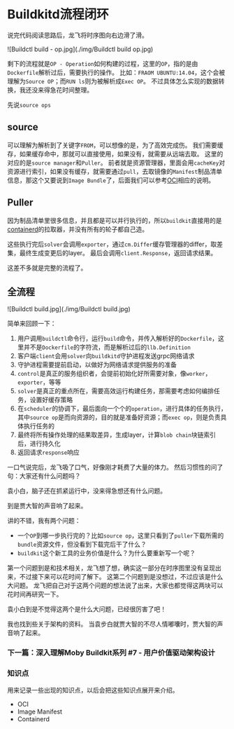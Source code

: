 # Buildkitd流程闭环

说完代码阅读思路后，龙飞将时序图向右边滑了滑。

![Buildctl build - op.jpg](./img/Buildctl build op.jpg)

剩下的流程就是`OP - Operation`如何构建的过程，这里的`OP`，指的是由`Dockerfile`解析过后，需要执行的操作。
比如：`FRAOM UBUNTU:14.04`，这个会被理解为`Source OP`；而`RUN ls`则为被解析成`Exec OP`。
不过具体怎么实现的数据转换，我还没来得急花时间整理。

先说`source ops`
## source
可以理解为解析到了关键字`FROM`，可以想像的是，为了高效完成伤。
我们需要缓存，如果缓存命中，那就可以直接使用，如果没有，就需要从远端去取。
这里的对应的是`source manager`和`Puller`。
前者就是资源管理器，里面会用`cacheKey`对资源进行索引，如果没有缓存，就需要通过`pull`，去取镜像的`Manifest`制品清单信息，那这个又要说到`Image Bundle`了，后面我们可以参考[OCI](https://github.com/opencontainers)相应的说明。

## Puller
因为制品清单里很多信息，并且都是可以并行执行的，所以`buildkit`直接用的是[containerd](https://github.com/containerd)的拉取器，并没有所有的轮子都自己造。

这些执行完后`solver`会调用`exporter`，通过`cm.Differ`缓存管理器的differ，取差集，最终生成变更后的layer。
最后会调用`client.Response`，返回请求结果。

这差不多就是完整的流程了。
## 全流程
![Buildctl build.jpg](./img/Buildctl build.jpg)

简单来回顾一下：
1. 用户调用`buildctl`命令行，运行`build`命令，并传入解析好的`Dockerfile`，这里并不是`Dockerfile`的字符流，而是解析过后的`llb.Definition`
2. 客户端`client`会用`solver`向`buildkitd`守护进程发送grpc网络请求
3. 守护进程需要提前启动，以做好为网络请求提供服务的准备
4. `control`是真正的服务组织者，会提前初始化好所需要对象，像`worker`，`exporter`，等等
5. `solver`是真正的重点所在，需要高效运行构建任务，那需要考虑如何编排任务，设置好缓存策略
6. 在`scheduler`的协调下，最后面向一个个的`operation`，进行具体的任务执行，其中`source op`是而向资源的，目的就是准备好资源；而`exec op`，则是负责具体执行任务的
7. 最终将所有操作处理的结果取差异，生成layer，计算`blob chain`块链索引后，进行持久化
8. 返回请求`response`响应

一口气说完后，龙飞吸了口气，好像刚才耗费了大量的体力。
然后习惯性的问了句：大家还有什么问题吗？

袁小白，脑子还在抓紧运行中，没来得急想还有什么问题。

到是贾大智的声音响了起来。

讲的不错，我有两个问题：
* 一个`OP`到哪一步执行完的？比如`source op`，这里只看到了`puller`下载所需的`bundle`资源文件，但没看到下载完后干了什么？
* `buildkit`这个新工具的业务价值是什么？为什么要重新写一个呢？

第一个问题到是和技术相关，龙飞想了想，确实这一部分在时序图里没有呈现出来，不过接下来可以花时间了解下。
这第二个问题到是没想过，不过应该是什么大问题。
龙飞把自己对于这两个问题的想法说了出来，大家也都觉得这两块可以花时间再研究一下。

袁小白到是不觉得这两个是什么大问题，已经很厉害了吧！

我也找到些关于架构的资料。
当袁步白就贾大智的不尽人情嘟囔时，贾大智的声音响了起来。

### 下一篇：深入理解Moby Buildkit系列 #7 - 用户价值驱动架构设计

### 知识点
用来记录一些出现的知识点，以后会把这些知识点展开来介绍。

* OCI
* Image Manifest
* Containerd

